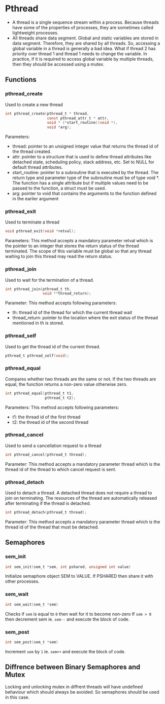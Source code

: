 # Pthread

- A thread is a single sequence stream within a process. Because threads have
  some of the properties of processes, they are sometimes called lightweight
  processes.
- All threads share data segment. Global and static variables are stored in
  data segment. Therefore, they are shared by all threads. So, accessing a
  global variable in a thread is generally a bad idea. What if thread 2 has
  priority over thread 1 and thread 1 needs to change the variable. In
  practice, if it is required to access global variable by multiple threads,
  then they should be accessed using a mutex.

## Functions

### pthread_create
Used to create a new thread

``` c
int pthread_create(pthread_t * thread, 
                   const pthread_attr_t * attr, 
                   void * (*start_routine)(void *), 
                   void *arg);
```

Parameters:
- thread: pointer to an unsigned integer value that returns the thread id of
  the thread created.
- attr: pointer to a structure that is used to define thread attributes like
  detached state, scheduling policy, stack address, etc. Set to NULL for
  default thread attributes.
- start_routine: pointer to a subroutine that is executed by the thread. The
  return type and parameter type of the subroutine must be of type void *. The
  function has a single attribute but if multiple values need to be passed to
  the function, a struct must be used.
- arg: pointer to void that contains the arguments to the function defined in
  the earlier argument

### pthread_exit
Used to terminate a thread

``` c
void pthread_exit(void *retval);
```

Parameters:
This method accepts a mandatory parameter retval which is the pointer to an
integer that stores the return status of the thread terminated. The scope of
this variable must be global so that any thread waiting to join this thread may
read the return status.

### pthread_join
Used to wait for the termination of a thread.

``` c
int pthread_join(pthread_t th, 
                 void **thread_return);
```

Parameter: 
This method accepts following parameters:
- th: thread id of the thread for which the current thread wait
- thread_return: pointer to the location where the exit status of the thread
  mentioned in th is stored.

### pthread_self
Used to get the thread id of the current thread.

``` c
pthread_t pthread_self(void);
```


### pthread_equal
Compares whether two threads are the same or not. If the two threads are equal,
the function returns a non-zero value otherwise zero.

``` c
int pthread_equal(pthread_t t1, 
                  pthread_t t2);
```

Parameters:
This method accepts following parameters:
- t1: the thread id of the first thread
- t2: the thread id of the second thread

### pthread_cancel
Used to send a cancellation request to a thread

``` c
int pthread_cancel(pthread_t thread);
```

Parameter: 
This method accepts a mandatory parameter thread which is the thread id of the
thread to which cancel request is sent.

### pthread_detach
Used to detach a thread. A detached thread does not require a thread to join on
terminating. The resources of the thread are automatically released after
terminating if the thread is detached.

``` c
int pthread_detach(pthread_t thread);
```

Parameter:
This method accepts a mandatory parameter thread which is the thread id of the
thread that must be detached.

## Semaphores

### sem_init

``` c
int sem_init(sem_t *sem, int pshared, unsigned int value)
```
Initialize semaphore object SEM to VALUE. If PSHARED then share it with other processes.

### sem_wait

``` c
int sem_wait(sem_t *sem)
```
Checks if `sem` is equal to `0` then wait for it to become non-zero
If `sem > 0` then decrement sem ie. `sem--` and execute the block of code.

### sem_post

``` c
int sem_post(sem_t *sem)
```
Increment `sem` by `1` ie. `sem++` and execute the block of code.

## Diffrence between Binary Semaphores and Mutex

Locking and unlocking mutex in diffrent threads will have undefined behaviour
which should always be avoided. So semaphores should be used in this case.
